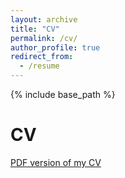 ```yaml
---
layout: archive
title: "CV"
permalink: /cv/
author_profile: true
redirect_from:
  - /resume
---
```


{% include base_path %}

CV
======

<a href="CV_august_2022.pdf" target="_blank">PDF version of my CV</a>
